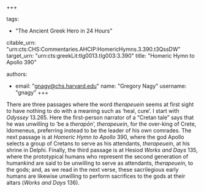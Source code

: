 +++

tags:
- "The Ancient Greek Hero in 24 Hours"

citable_urn: "urn:cts:CHS:Commentaries.AHCIP:HomericHymns.3.390.t3QssDW"
target_urn: "urn:cts:greekLit:tlg0013.tlg003:3.390"
title: "Homeric Hymn to Apollo 390"

authors:
- email: "gnagy@chs.harvard.edu"
  name: "Gregory Nagy"
  username: "gnagy"
+++

<p>There are three passages where the word <em>therapeuein</em> seems at first sight to have nothing to do with a meaning such as ‘heal, cure’. I start with <em>Odyssey</em> 13.265. Here the first-person narrator of a “Cretan tale” says that he was unwilling to ‘be a <em>therapōn</em>’, <em>therapeuein</em>, for the over-king of Crete, Idomeneus, preferring instead to be the leader of his own comrades. The next passage is at <em>Homeric Hymn to Apollo</em> 390, where the god Apollo selects a group of Cretans to serve as his attendants, <em>therapeuein</em>, at his shrine in Delphi. Finally, the third passage is at Hesiod <em>Works and Days</em> 135, where the prototypical humans who represent the second generation of humankind are said to be unwilling to serve as attendants, <em>therapeuein</em>, to the gods; and, as we read in the next verse, these sacrilegious early humans are likewise unwilling to perform sacrifices to the gods at their altars (<em>Works and Days</em> 136).</p>